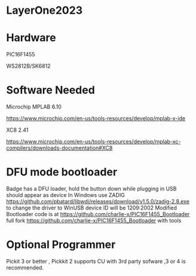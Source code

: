 # LayerOne2023


# Hardware

PIC16F1455

WS2812B/SK6812

# Software Needed

Microchip MPLAB 6.10

  https://www.microchip.com/en-us/tools-resources/develop/mplab-x-ide
  
XC8 2.41

  https://www.microchip.com/en-us/tools-resources/develop/mplab-xc-compilers/downloads-documentation#XC8
  

# DFU mode bootloader

 Badge has a DFU loader, hold the button down while plugging in USB should appear as device
 In Windows use ZADIG https://github.com/pbatard/libwdi/releases/download/v1.5.0/zadig-2.8.exe to change the driver to WinUSB device ID will be 1209:2002
 Modified Bootloader code is at https://github.com/charlie-x/PIC16F1455_Bootloader full fork https://github.com/charlie-x/PIC16F1455_Bootloader with tools
 
 
# Optional Programmer

Pickit 3 or better , Pickkit 2 supports CU with 3rd party sofware ,3 or 4 is recommended.

